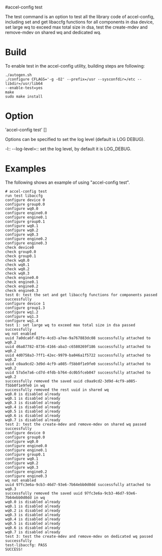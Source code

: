 #accel-config test

The test command is an option to test all the library code of accel-config,
including set and get libaccfg functions for all components in dsa device, set
large wq to exceed max total size in dsa, test the create-mdev and remove-mdev
on shared wq and dedicated wq.

Build
=====
To enable test in the accel-config utility, building steps are following:

```
./autogen.sh
./configure CFLAGS='-g -O2' --prefix=/usr --sysconfdir=/etc --libdir=/usr/lib64
--enable-test=yes
make
sudo make install
```

Option
======
'accel-config test' [<options>]

Options can be specified to set the log level (default is LOG DEBUG).

-l::
--log-level=::
	set the log level, by default it is LOG_DEBUG.

Examples
========
The following shows an example of using "accel-config test".

```
# accel-config test
run test libaccfg
configure device 0
configure group0.0
configure wq0.0
configure engine0.0
configure engine0.1
configure group0.1
configure wq0.1
configure wq0.2
configure wq0.3
configure engine0.2
configure engine0.3
check device0
check group0.0
check group0.1
check wq0.0
check wq0.1
check wq0.2
check wq0.3
check engine0.0
check engine0.1
check engine0.2
check engine0.3
test 0: test the set and get libaccfg functions for components passed successfully
configure device 1
configure group1.3
configure wq1.2
configure wq1.3
configure wq1.4
test 1: set large wq to exceed max total size in dsa passed successfully
wq not enabled
uuid 7a0dca6f-02fe-4cd3-a7ee-9a767883dc08 successfully attached to wq0.2
uuid d6a87782-8736-4166-aba3-c6580269f186 successfully attached to wq0.2
uuid 4d0758a3-7ff1-42ec-9979-ba046a1f5722 successfully attached to wq0.2
uuid c0aa9cd2-3d9d-4cf9-a085-f5bb0f1e9fe0 successfully attached to wq0.2
uuid 57a5e7a6-cd7d-4fdb-b764-dc0b5fceb047 successfully attached to wq0.2
successfully removed the saved uuid c0aa9cd2-3d9d-4cf9-a085-f5bb0f1e9fe0 in wq
successfully removed the rest uuid in shared wq
wq0.0 is disabled already
wq0.1 is disabled already
wq0.3 is disabled already
wq0.4 is disabled already
wq0.5 is disabled already
wq0.6 is disabled already
wq0.7 is disabled already
test 2: test the create-mdev and remove-mdev on shared wq passed successfully
configure device 0
configure group0.0
configure wq0.0
configure engine0.0
configure engine0.1
configure group0.1
configure wq0.1
configure wq0.2
configure wq0.3
configure engine0.2
configure engine0.3
wq not enabled
uuid 97fc3e6a-9cb3-46d7-93e6-7b64ebb0d0dd successfully attached to wq0.3
successfully removed the saved uuid 97fc3e6a-9cb3-46d7-93e6-7b64ebb0d0dd in wq
wq0.0 is disabled already
wq0.1 is disabled already
wq0.2 is disabled already
wq0.3 is disabled already
wq0.4 is disabled already
wq0.5 is disabled already
wq0.6 is disabled already
wq0.7 is disabled already
test 3: test the create-mdev and remove-mdev on dedicated wq passed successfully
test-libaccfg: PASS
SUCCESS!
```
